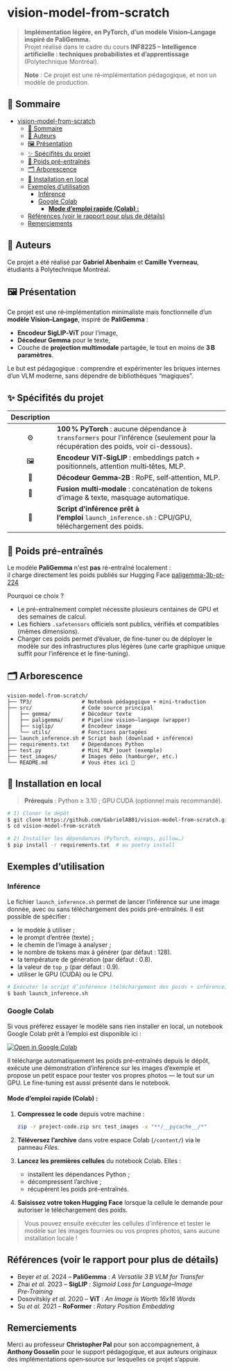 # vision-model-from-scratch

> **Implémentation légère, en PyTorch, d’un modèle Vision–Langage inspiré de PaliGemma.**  
> Projet réalisé dans le cadre du cours **INF8225 – Intelligence artificielle : techniques probabilistes et d’apprentissage** (Polytechnique Montréal).
> 
> **Note** : Ce projet est une ré‑implémentation pédagogique, et non un modèle de production.


## 📑 Sommaire

- [vision-model-from-scratch](#vision-model-from-scratch)
	- [📑 Sommaire](#-sommaire)
	- [👥 Auteurs](#-auteurs)
	- [🖼️ Présentation](#️-présentation)
	- [✨ Spécifités du projet](#-spécifités-du-projet)
	- [🔗 Poids pré-entraînés](#-poids-pré-entraînés)
	- [🗂️ Arborescence](#️-arborescence)
	- [🚀 Installation en local](#-installation-en-local)
	- [Exemples d’utilisation](#exemples-dutilisation)
		- [Inférence](#inférence)
		- [Google Colab](#google-colab)
			- [**Mode d’emploi rapide (Colab) :**](#mode-demploi-rapide-colab-)
	- [Références (voir le rapport pour plus de détails)](#références-voir-le-rapport-pour-plus-de-détails)
	- [Remerciements](#remerciements)



## 👥 Auteurs

Ce projet a été réalisé par **Gabriel Abenhaim** et **Camille Yverneau**, étudiants à Polytechnique Montréal. 


## 🖼️ Présentation

Ce projet est une ré‑implémentation minimaliste mais fonctionnelle d’un **modèle Vision–Langage**, inspiré de **PaliGemma** :

* **Encodeur SigLIP‑ViT** pour l’image,
* **Décodeur Gemma** pour le texte,
* Couche de **projection multimodale** partagée, le tout en moins de **3 B paramètres**.

Le but est pédagogique : comprendre et expérimenter les briques internes d’un VLM moderne, sans dépendre de bibliothèques “magiques”.


## ✨ Spécifités du projet

| Description |                                                                                                                                      |
| :---------: | ------------------------------------------------------------------------------------------------------------------------------------ |
|      ⚙️      | **100 % PyTorch** : aucune dépendance à `transformers` pour l’inférence (seulement pour la récupération des poids, voir ci-dessous). |
|      🖼️      | **Encodeur ViT‑SigLIP** : embeddings patch + positionnels, attention multi‑têtes, MLP.                                               |
|      📝      | **Décodeur Gemma‑2B** : RoPE, self‑attention, MLP.                                                                                   |
|      🔗      | **Fusion multi‑modale** : concaténation de tokens d’image & texte, masquage automatique.                                             |
|      🏃      | **Script d’inférence prêt à l’emploi** `launch_inference.sh` : CPU/GPU, téléchargement des poids.                                    |


## 🔗 Poids pré-entraînés

Le modèle **PaliGemma** n'est **pas** ré-entraîné localement :  
il charge directement les poids publiés sur Hugging Face [paligemma-3b-pt-224](https://huggingface.co/google/paligemma-3b-pt-224)


Pourquoi ce choix ?

* Le pré-entraînement complet nécessite plusieurs centaines de GPU et des semaines de calcul.
* Les fichiers `.safetensors` officiels sont publics, vérifiés et compatibles (mêmes dimensions).
* Charger ces poids permet d’évaluer, de fine-tuner ou de déployer le modèle sur des infrastructures plus légères (une carte graphique unique suffit pour l’inférence et le fine-tuning).


## 🗂️ Arborescence

```
vision-model-from-scratch/
├── TP3/                # Notebook pédagogique + mini‑traduction
├── src/                # Code source principal
│   ├── gemma/          # Décodeur texte
│   ├── paligemma/      # Pipeline vision–langage (wrapper)
│   ├── siglip/         # Encodeur image
│   └── utils/          # Fonctions partagées
├── launch_inference.sh # Script bash (download + inférence)
├── requirements.txt    # Dépendances Python
├── test.py             # Mini MLP jouet (exemple)
├── test_images/        # Images démo (hamburger, etc.)
└── README.md           # Vous êtes ici 🙂
```



## 🚀 Installation en local

> **Prérequis** : Python ≥ 3.10 ; GPU CUDA (optionnel mais recommandé).

```bash
# 1) Cloner le dépôt
$ git clone https://github.com/GabrielAB01/vision-model-from-scratch.git
$ cd vision-model-from-scratch

# 2) Installer les dépendances (PyTorch, einops, pillow…)
$ pip install -r requirements.txt  # ou poetry install
```



## Exemples d’utilisation

### Inférence

Le fichier `launch_inference.sh` permet de lancer l’inférence sur une image donnée, avec ou sans téléchargement des poids pré-entraînés.
Il est possible de spécifier :
* le modèle à utiliser ;
* le prompt d’entrée (texte) ;
* le chemin de l’image à analyser ;
* le nombre de tokens max à générer (par défaut : 128).
* la température de génération (par défaut : 0.8).
* la valeur de `top_p` (par défaut : 0.9).
* utiliser le GPU (CUDA) ou le CPU.

```bash
# Exécuter le script d’inférence (téléchargement des poids + inférence)
$ bash launch_inference.sh
```

### Google Colab


Si vous préférez essayer le modèle sans rien installer en local, un notebook Google Colab prêt à l’emploi est disponible ici :

[![Open in Google Colab](https://colab.research.google.com/assets/colab-badge.svg)](https://colab.research.google.com/drive/17KRVB0gxjdpaPjn9TtXmPoYq_Hq_c2fi#scrollTo=Obx4cDX1A3a0)

Il télécharge automatiquement les poids pré-entraînés depuis le dépôt, exécute une démonstration d’inférence sur les images d’exemple et propose un petit espace pour tester vos propres photos — le tout sur un GPU. Le fine-tuning est aussi présenté dans le notebook.

#### **Mode d’emploi rapide (Colab) :**

1. **Compressez le code** depuis votre machine :

   ```bash
   zip -r project-code.zip src test_images -x "**/__pycache__/*"
   ```

2. **Téléversez l’archive** dans votre espace Colab (`/content/`) via le panneau *Files*.

3. **Lancez les premières cellules** du notebook Colab. Elles :
   - installent les dépendances Python ;
   - décompressent l’archive ;
   - récupèrent les poids pré-entraînés.

4. **Saisissez votre token Hugging Face** lorsque la cellule le demande pour autoriser le téléchargement des poids.

> Vous pouvez ensuite exécuter les cellules d’inférence et tester le modèle sur les images fournies ou vos propres photos, sans aucune installation locale !


## Références (voir le rapport pour plus de détails)

* Beyer *et al.* 2024 – **PaliGemma** : *A Versatile 3 B VLM for Transfer*
* Zhai *et al.* 2023 – **SigLIP** : *Sigmoid Loss for Language–Image Pre‑Training*
* Dosovitskiy *et al.* 2020 – **ViT** : *An Image is Worth 16x16 Words*
* Su *et al.* 2021 – **RoFormer** : *Rotary Position Embedding*



## Remerciements

Merci au professeur **Christopher Pal** pour son accompagnement, à **Anthony Gosselin** pour le support pédagogique, et aux auteurs originaux des implémentations open‑source sur lesquelles ce projet s’appuie.

